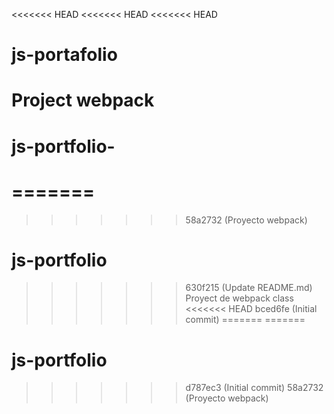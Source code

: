 <<<<<<< HEAD
<<<<<<< HEAD
<<<<<<< HEAD
# js-portafolio
Project webpack 
=======
# js-portfolio-
=======
=======
>>>>>>> 58a2732 (Proyecto webpack)
# js-portfolio
>>>>>>> 630f215 (Update README.md)
Proyect de webpack class
<<<<<<< HEAD
>>>>>>> bced6fe (Initial commit)
=======
=======
# js-portfolio
>>>>>>> d787ec3 (Initial commit)
>>>>>>> 58a2732 (Proyecto webpack)
